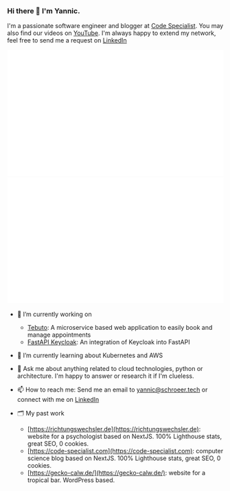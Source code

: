### Hi there 👋 I'm Yannic.

I'm a passionate software engineer and blogger at [Code Specialist](https://code-specialist.com). You may also find our videos on [YouTube](https://www.youtube.com/channel/UCjdmChf65sGfOqWoygzBTyQ). I'm always happy to extend my network, feel free to send me a request on [LinkedIn](https://www.linkedin.com/in/yannic-schroeer/)

![GitHub Stats](https://raw.githubusercontent.com/yannicschroeer/github-stats/master/generated/overview.svg) ![GitHub Languages](https://raw.githubusercontent.com/yannicschroeer/github-stats/master/generated/languages.svg)

- 🔭 I’m currently working on 
  - [Tebuto](https://github.com/Terminbuchungstool/): A microservice based web application to easily book and manage appointments
  - [FastAPI Keycloak](https://fastapi-keycloak.code-specialist.com/): An integration of Keycloak into FastAPI
  
- 🌱 I’m currently learning about Kubernetes and AWS

- 💬 Ask me about anything related to cloud technologies, python or architecture. I'm happy to answer or research it if I'm clueless.

- 📫 How to reach me: Send me an email to [yannic@schroeer.tech](mailto:yannic@schroeer.tech) or connect with me on [LinkedIn](https://www.linkedin.com/in/yannic-schroeer/)

- 🗂 My past work
  
  - [https://richtungswechsler.de](https://richtungswechsler.de): website for a psychologist based on NextJS. 100% Lighthouse stats, great SEO, 0 cookies.
  - [https://code-specialist.com](https://code-specialist.com): computer science blog based on NextJS. 100% Lighthouse stats, great SEO, 0 cookies.
  - [https://gecko-calw.de/](https://gecko-calw.de/): website for a tropical bar. WordPress based.
